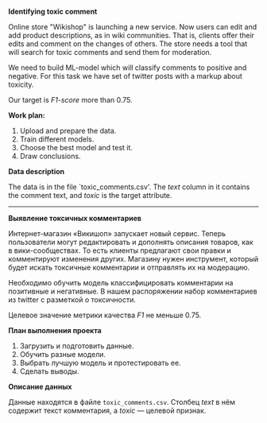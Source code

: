 **Identifying toxic comment**

Online store "Wikishop" is launching a new service. Now users can edit and add product descriptions, as in wiki communities.
That is, clients offer their edits and comment on the changes of others. The store needs a tool that will search for toxic comments 
and send them for moderation.

We need to build ML-model which will classify comments to positive and negative.
For this task we have set of twitter posts with a markup about toxicity.

Our target is *F1-score* more than 0.75.

**Work plan:**

1. Upload and prepare the data.
2. Train different models.
3. Choose the best model and test it.
4. Draw conclusions.

**Data description**

The data is in the file `toxic_comments.csv'. The *text* column in it contains the comment text, and *toxic* is the target attribute.

___
**Выявление токсичных комментариев**

Интернет-магазин «Викишоп» запускает новый сервис. Теперь пользователи могут редактировать и дополнять описания товаров, как в вики-сообществах.
То есть клиенты предлагают свои правки и комментируют изменения других. Магазину нужен инструмент, который будет искать токсичные 
комментарии и отправлять их на модерацию. 

Необходимо обучить модель классифицировать комментарии на позитивные и негативные. В нашем распоряжении набор комментариев из twitter
с разметкой о токсичности.

Целевое значение метрики качества *F1* не меньше 0.75. 

**План выполнения проекта**

1. Загрузить и подготовить данные.
2. Обучить разные модели.
3. Выбрать лучшую модель и протестировать ее.
4. Сделать выводы.

**Описание данных**

Данные находятся в файле `toxic_comments.csv`. Столбец *text* в нём содержит текст комментария, а *toxic* — целевой признак.

